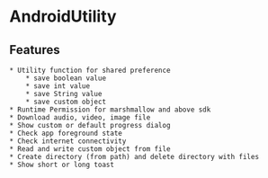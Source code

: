 # AndroidUtility

## Features
	* Utility function for shared preference
		* save boolean value
		* save int value
		* save String value
		* save custom object
	* Runtime Permission for marshmallow and above sdk
	* Download audio, video, image file
	* Show custom or default progress dialog
	* Check app foreground state
	* Check internet connectivity
	* Read and write custom object from file
	* Create directory (from path) and delete directory with files
	* Show short or long toast

